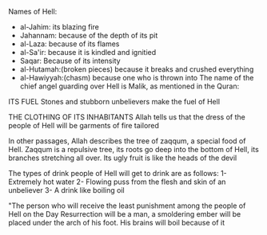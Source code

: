 Names of Hell:
- al-Jahim: its blazing fire
- Jahannam: because of the depth of its pit
- al-Laza: because of its flames
- al-Sa'ir: because it is kindled and ignitied
- Saqar: Because of its intensity
- al-Hutamah:(broken pieces) because it breaks and crushed everything
- al-Hawiyyah:(chasm) because one who is thrown into 
The name of the chief angel guarding over Hell is Malik, as mentioned in the Quran:

ITS FUEL Stones and stubborn unbelievers make the fuel of Hell

THE CLOTHING OF ITS INHABITANTS Allah tells us that the dress of the people of Hell will be garments of fire tailored

In other passages, Allah describes the tree of zaqqum, a special food of Hell. Zaqqum is a repulsive tree, its roots go deep into the bottom of Hell, its branches stretching all over. Its ugly fruit is like the heads of the devil

The types of drink people of Hell will get to drink are as follows:
1- Extremely hot water
2- Flowing puss from the flesh and skin of an unbeliever
3- A drink like boiling oil

"The person who will receive the least punishment among the people of Hell on the Day Resurrection will be a man, a smoldering ember will be placed under the arch of his foot. His brains will boil because of it